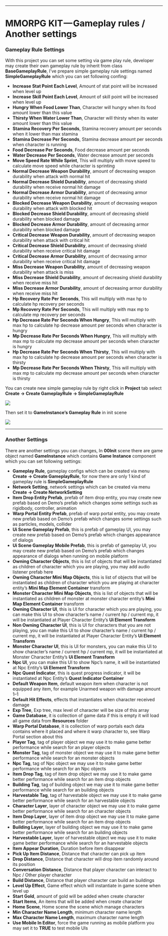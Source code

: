 * * *

MMORPG KIT — Gameplay rules / Another settings
==============================================

### Gameplay Rule Settings

With this project you can set some setting via game play rule, developer may create their own gameplay rule by inherit from class **BaseGameplayRule**, I’ve prepare simple gameplay rule settings named **SimpleGameplayRule** which you can set following confing:

*   **Increase Stat Point Each Level**, Amount of stat point will be increased when level up
*   **Increase Skill Point Each Level**, Amount of skill point will be increased when level up
*   **Hungry When Food Lower Than**, Character will hungry when its food amount lower than this value
*   **Thirsty When Water Lower Than**, Character will thirsty when its water amount lower than this value
*   **Stamina Recovery Per Seconds**, Stamina recovery amount per seconds when it lower than max stamina
*   **Stamina Decrease Per Seconds**, Stamina decrease amount per seconds when character is running
*   **Food Decrease Per Seconds**, Food decrease amount per seconds
*   **Water Decrease Per Seconds**, Water decrease amount per seconds
*   **Move Speed Rate While Sprint**, This will multiply with move speed to calculate move speed while character is sprinting
*   **Normal Decrease Weapon Durability**, amount of decreasing weapon durability when attack with normal hit
*   **Normal Decrease Shield Durability**, amount of decreasing shield durability when receive normal hit damage
*   **Normal Decrease Armor Durability**, amount of decreasing armor durability when receive normal hit damage
*   **Blocked Decrease Weapon Durability**, amount of decreasing weapon durability when attack with blocked hit
*   **Blocked Decrease Shield Durability**, amount of decreasing shield durability when blocked damage
*   **Blocked Decrease Armor Durability**, amount of decreasing armor durability when blocked damage
*   **Critical Decrease Weapon Durability**, amount of decreasing weapon durability when attack with critical hit
*   **Critical Decrease Shield Durability**, amount of decreasing shield durability when receive critical hit damage
*   **Critical Decrease Armor Durability**, amount of decreasing armor durability when receive critical hit damage
*   **Miss Decrease Weapon Durability**, amount of decreasing weapon durability when attack is miss
*   **Miss Decrease Shield Durability**, amount of decreasing shield durability when receive miss hit
*   **Miss Decrease Armor Durability**, amount of decreasing armor durability when receive miss hit
*   **Hp Recovery Rate Per Seconds**, This will multiply with max hp to calculate hp recovery per seconds
*   **Mp Recovery Rate Per Seconds**, This will multiply with max mp to calculate mp recovery per seconds
*   **Hp Decrease Rate Per Seconds When Hungry**, This will multiply with max hp to calculate hp decrease amount per seconds when character is hungry
*   **Mp Decrease Rate Per Seconds When Hungry**, This will multiply with max mp to calculate mp decrease amount per seconds when character is hungry
*   **Hp Decrease Rate Per Seconds When Thirsty**, This will multiply with max hp to calculate hp decrease amount per seconds when character is thirsty
*   **Mp Decrease Rate Per Seconds When Thirsty**, This will multiply with max mp to calculate mp decrease amount per seconds when character is thirsty

You can create new simple gameplay rule by right click in **Project** tab select **Create → Create GameplayRule → SimpleGameplayRule**

![](https://cdn-images-1.medium.com/max/1600/0*9g8NAYs8XPKGryui)

Then set it to **GameInstance’s Gameplay Rule** in init scene

![](https://cdn-images-1.medium.com/max/1600/0*crGH3R-2lJOW8HNz)

* * *

### Another Settings

There are another settings you can changes, In **00Init** scene there are game object named **GameInstance** which contains **Game Instance** component which you can set following settings:

*   **Gameplay Rule**, gameplay configs which can be created via menu   
    **Create → Create GameplayRule**, for now there are only 1 kind of gameplay rule is **SimpleGameplayRule**
*   **Network Setting**, network settings which can be created via menu   
    **Create → Create NetworkSetting**
*   **Item Drop Entity Prefab**, prefab of item drop entity, you may create new prefab based on Demo’s prefab which changes some settings such as rigidbody, controller, animation
*   **Warp Portal Entity Prefab**, prefab of warp portal entity, you may create new prefab based on Demo’s prefab which changes some settings such as particles, models, collider
*   **Ui Scene Gameplay Prefab**, this is prefab of gameplay UI, you may create new prefab based on Demo’s prefab which changes appearance of dialogs
*   **Ui Scene Gameplay Mobile Prefab**, this is prefab of gameplay UI, you may create new prefab based on Demo’s prefab which changes appearance of dialogs when running on mobile platform
*   **Owning Character Objects**, this is list of objects that will be instantiated as children of character which you are playing, you may add audio listener prefab here
*   **Owning Character Mini Map Objects**, this is list of objects that will be instantiated as children of character which you are playing at character entity’s **Mini Map Element Container** transform
*   **Monster Character Mini Map Objects**, this is list of objects that will be instantiated as children of monster at monster character entity’s **Mini Map Element Container** transform
*   **Owning Character UI**, this is UI for character which you are playing, you can make this UI to show character’s name / current hp / current mp, it will be instantiated at Player Character Entity’s **Ui Element Transform**
*   **Non Owning Character UI**, this is UI for characters that you are not playing, you can make this UI to show character’s name / current hp / current mp, it will be instantiated at Player Character Entity’s **Ui Element Transform**
*   **Monster Character UI**, this is UI for monsters, you can make this UI to show character’s name / current hp / current mp, it will be instantiated at Monster Character Entity’s **Ui Element Transform**
*   **Npc UI**, you can make this UI to show Npc’s name, it will be instantiated at Npc Entity’s **Ui Element Transform**
*   **Npc Quest Indicator**, this is quest progress indicator, it will be instantiated at Npc Entity’s **Quest Indicator Container**
*   **Default Weapon Item**, default weapon item when character is not equipped any item, for example Unarmed weapon with damage amount 1–1
*   **Default Hit Effects**, effects that instantiates when character received damage
*   **Exp Tree**, Exp tree, max level of character will be size of this array
*   **Game Database**, it is collection of game data if this is empty it will load all game data from **Resources** folder
*   **Warp Portal Database**, it is collection of warp portals each data contains where it placed and where it warp character to, see Warp Portal section about this
*   **Player Tag**, tag of player object we may use it to make game better performance while search for an player objects
*   **Monster Tag**, tag of monster object we may use it to make game better performance while search for an monster objects
*   **Npc Tag**, tag of Npc object we may use it to make game better performance while search for an Npc objects
*   **Item Drop Tag**, tag of item drop object we may use it to make game better performance while search for an item drop objects
*   **Building Tag**, tag of building object we may use it to make game better performance while search for an building objects
*   **Harvestable Tag**, tag of harvestable object we may use it to make game better performance while search for an harvestable objects
*   **Character Layer**, layer of character object we may use it to make game better performance while search for an character objects
*   **Item Drop Layer**, layer of item drop object we may use it to make game better performance while search for an item drop objects
*   **Building Layer**, layer of building object we may use it to make game better performance while search for an building objects
*   **Harvestable Layer**, layer of harvestable object we may use it to make game better performance while search for an harvestable objects
*   **Item Appear Duration**, Duration before item disappear
*   **Pick Up Item Distance**, Distance that character can pick up item
*   **Drop Distance**, Distance that character will drop item randomly around its position
*   **Conversation Distance**, Distance that player character can interact to Npc / Other player character
*   **Build Distance**, Distance that player character can build an buildings
*   **Level Up Effect**, Game effect which will instantiate in game scene when level up
*   **Start Gold**, amount of gold will be added when create character
*   **Start Items**, An items that will be added when create character
*   **Home Scene**, Home scene the scene which manage characters
*   **Min Character Name Length**, minimum character name length
*   **Max Character Name Length**, maximum character name length
*   **Use Mobile In Editor**, force the game running as mobile platform you may set it to **TRUE** to test mobile UIs